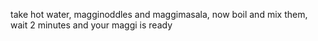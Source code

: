 take hot water, magginoddles and maggimasala, now boil and mix them, wait 2 minutes and your maggi is ready